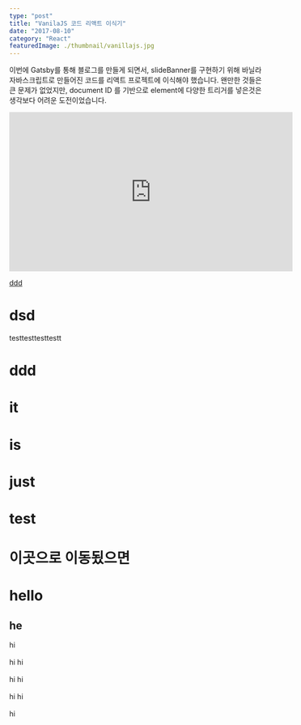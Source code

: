 ```yaml
---
type: "post"
title: "VanilaJS 코드 리액트 이식기"
date: "2017-08-10"
category: "React"
featuredImage: ./thumbnail/vanillajs.jpg
---
```


이번에 Gatsby를 통해 블로그를 만들게 되면서, slideBanner를 구현하기 위해 바닐라 자바스크립트로 만들어진 코드를 리액트 프로젝트에 이식해야 했습니다. 왠만한 것들은 큰 문제가 없었지만, document ID 를 기반으로 element에 다양한 트리거를 넣은것은 생각보다 어려운 도전이었습니다.

<iframe width="560" height="315" src="https://www.youtube.com/embed/4n0xNbfJLR8" frameborder="0" allowfullscreen></iframe>

[ddd](#dsd)

# dsd

testtesttesttestt

# ddd

# it

# is

# just

# test

<h1 id="dsd">이곳으로 이동됬으면</h1>

# hello

## he

hi<br></br>hi
hi<br></br>hi
hi<br></br>hi
hi<br></br>hi

